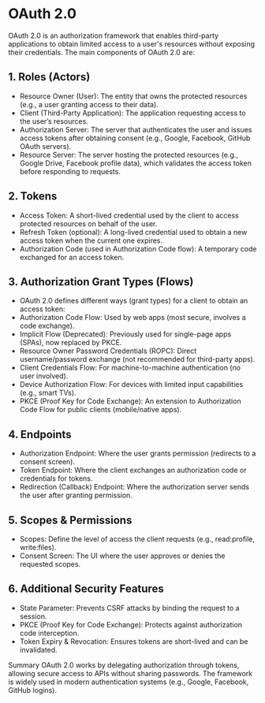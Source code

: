 # OAuth 2.0
OAuth 2.0 is an authorization framework that enables third-party applications to obtain limited access to a user's resources without exposing their credentials. The main components of OAuth 2.0 are:

## 1. Roles (Actors)
- Resource Owner (User): The entity that owns the protected resources (e.g., a user granting access to their data).
- Client (Third-Party Application): The application requesting access to the user’s resources.
- Authorization Server: The server that authenticates the user and issues access tokens after obtaining consent (e.g., Google, Facebook, GitHub OAuth servers).
- Resource Server: The server hosting the protected resources (e.g., Google Drive, Facebook profile data), which validates the access token before responding to requests.

## 2. Tokens
- Access Token: A short-lived credential used by the client to access protected resources on behalf of the user.
- Refresh Token (optional): A long-lived credential used to obtain a new access token when the current one expires.
- Authorization Code (used in Authorization Code flow): A temporary code exchanged for an access token.

## 3. Authorization Grant Types (Flows)
- OAuth 2.0 defines different ways (grant types) for a client to obtain an access token:
- Authorization Code Flow: Used by web apps (most secure, involves a code exchange).
- Implicit Flow (Deprecated): Previously used for single-page apps (SPAs), now replaced by PKCE.
- Resource Owner Password Credentials (ROPC): Direct username/password exchange (not recommended for third-party apps).
- Client Credentials Flow: For machine-to-machine authentication (no user involved).
- Device Authorization Flow: For devices with limited input capabilities (e.g., smart TVs).
- PKCE (Proof Key for Code Exchange): An extension to Authorization Code Flow for public clients (mobile/native apps).

## 4. Endpoints
- Authorization Endpoint: Where the user grants permission (redirects to a consent screen).
- Token Endpoint: Where the client exchanges an authorization code or credentials for tokens.
- Redirection (Callback) Endpoint: Where the authorization server sends the user after granting permission.

## 5. Scopes & Permissions
- Scopes: Define the level of access the client requests (e.g., read:profile, write:files).
- Consent Screen: The UI where the user approves or denies the requested scopes.

## 6. Additional Security Features
- State Parameter: Prevents CSRF attacks by binding the request to a session.
- PKCE (Proof Key for Code Exchange): Protects against authorization code interception.
- Token Expiry & Revocation: Ensures tokens are short-lived and can be invalidated.

Summary
OAuth 2.0 works by delegating authorization through tokens, allowing secure access to APIs without sharing passwords. The framework is widely used in modern authentication systems (e.g., Google, Facebook, GitHub logins).